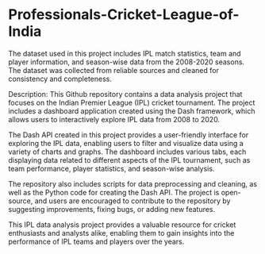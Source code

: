 # Professionals-Cricket-League-of-India

The dataset used in this project includes IPL match statistics, team and player information, and season-wise data from the 2008-2020 seasons. The dataset was collected from reliable sources and cleaned for consistency and completeness.

Description: This Github repository contains a data analysis project that focuses on the Indian Premier League (IPL) cricket tournament. The project includes a dashboard application created using the Dash framework, which allows users to interactively explore IPL data from 2008 to 2020.

The Dash API created in this project provides a user-friendly interface for exploring the IPL data, enabling users to filter and visualize data using a variety of charts and graphs. The dashboard includes various tabs, each displaying data related to different aspects of the IPL tournament, such as team performance, player statistics, and season-wise analysis.

The repository also includes scripts for data preprocessing and cleaning, as well as the Python code for creating the Dash API. The project is open-source, and users are encouraged to contribute to the repository by suggesting improvements, fixing bugs, or adding new features.

This IPL data analysis project provides a valuable resource for cricket enthusiasts and analysts alike, enabling them to gain insights into the performance of IPL teams and players over the years.
